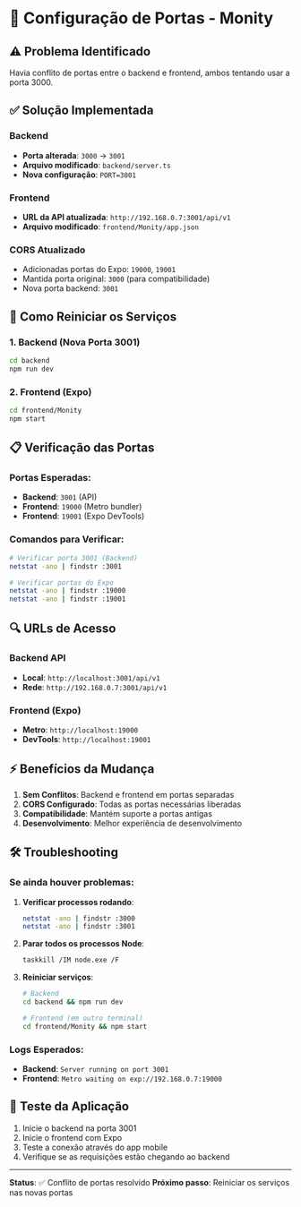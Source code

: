 # 🔧 Configuração de Portas - Monity

## ⚠️ Problema Identificado

Havia conflito de portas entre o backend e frontend, ambos tentando usar a porta 3000.

## ✅ Solução Implementada

### Backend

- **Porta alterada**: `3000` → `3001`
- **Arquivo modificado**: `backend/server.ts`
- **Nova configuração**: `PORT=3001`

### Frontend

- **URL da API atualizada**: `http://192.168.0.7:3001/api/v1`
- **Arquivo modificado**: `frontend/Monity/app.json`

### CORS Atualizado

- Adicionadas portas do Expo: `19000`, `19001`
- Mantida porta original: `3000` (para compatibilidade)
- Nova porta backend: `3001`

## 🚀 Como Reiniciar os Serviços

### 1. Backend (Nova Porta 3001)

```bash
cd backend
npm run dev
```

### 2. Frontend (Expo)

```bash
cd frontend/Monity
npm start
```

## 📋 Verificação das Portas

### Portas Esperadas:

- **Backend**: `3001` (API)
- **Frontend**: `19000` (Metro bundler)
- **Frontend**: `19001` (Expo DevTools)

### Comandos para Verificar:

```bash
# Verificar porta 3001 (Backend)
netstat -ano | findstr :3001

# Verificar portas do Expo
netstat -ano | findstr :19000
netstat -ano | findstr :19001
```

## 🔍 URLs de Acesso

### Backend API

- **Local**: `http://localhost:3001/api/v1`
- **Rede**: `http://192.168.0.7:3001/api/v1`

### Frontend (Expo)

- **Metro**: `http://localhost:19000`
- **DevTools**: `http://localhost:19001`

## ⚡ Benefícios da Mudança

1. **Sem Conflitos**: Backend e frontend em portas separadas
2. **CORS Configurado**: Todas as portas necessárias liberadas
3. **Compatibilidade**: Mantém suporte a portas antigas
4. **Desenvolvimento**: Melhor experiência de desenvolvimento

## 🛠️ Troubleshooting

### Se ainda houver problemas:

1. **Verificar processos rodando**:

   ```bash
   netstat -ano | findstr :3000
   netstat -ano | findstr :3001
   ```

2. **Parar todos os processos Node**:

   ```bash
   taskkill /IM node.exe /F
   ```

3. **Reiniciar serviços**:

   ```bash
   # Backend
   cd backend && npm run dev

   # Frontend (em outro terminal)
   cd frontend/Monity && npm start
   ```

### Logs Esperados:

- **Backend**: `Server running on port 3001`
- **Frontend**: `Metro waiting on exp://192.168.0.7:19000`

## 📱 Teste da Aplicação

1. Inicie o backend na porta 3001
2. Inicie o frontend com Expo
3. Teste a conexão através do app mobile
4. Verifique se as requisições estão chegando ao backend

---

**Status**: ✅ Conflito de portas resolvido
**Próximo passo**: Reiniciar os serviços nas novas portas
